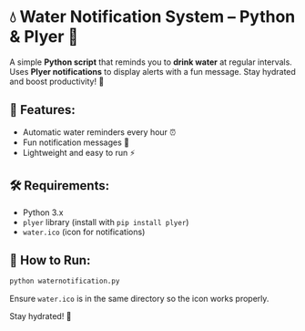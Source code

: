 # 💧 Water Notification System – Python & Plyer 🚀

A simple **Python script** that reminds you to **drink water** at regular intervals. Uses **Plyer notifications** to display alerts with a fun message. Stay hydrated and boost productivity! 💙

## 📌 Features:
- Automatic water reminders every hour ⏰
- Fun notification messages 💬
- Lightweight and easy to run ⚡

## 🛠 Requirements:
- Python 3.x
- `plyer` library (install with `pip install plyer`)
- `water.ico` (icon for notifications)

## 🚀 How to Run:
```bash
python waternotification.py
```
Ensure `water.ico` is in the same directory so the icon works properly.

Stay hydrated! 💙
